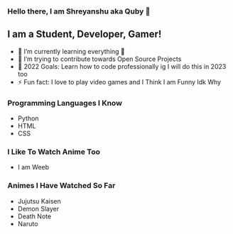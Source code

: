 


### Hello there, I am Shreyanshu aka Quby 👋
## I am a Student, Developer, Gamer!


- 🌱 I’m currently learning everything 🤣
- 👯 I’m trying to contribute towards Open Source Projects
- 🥅 2022 Goals: Learn how to code professionally ig I will do this in 2023 too 
- ⚡ Fun fact: I love to play video games and I Think I am Funny Idk Why

### Programming Languages I Know 

- Python
- HTML
- CSS


### I Like To Watch Anime Too
- I am Weeb 

### Animes I Have Watched So Far
- Jujutsu Kaisen
- Demon Slayer
- Death Note 
- Naruto


